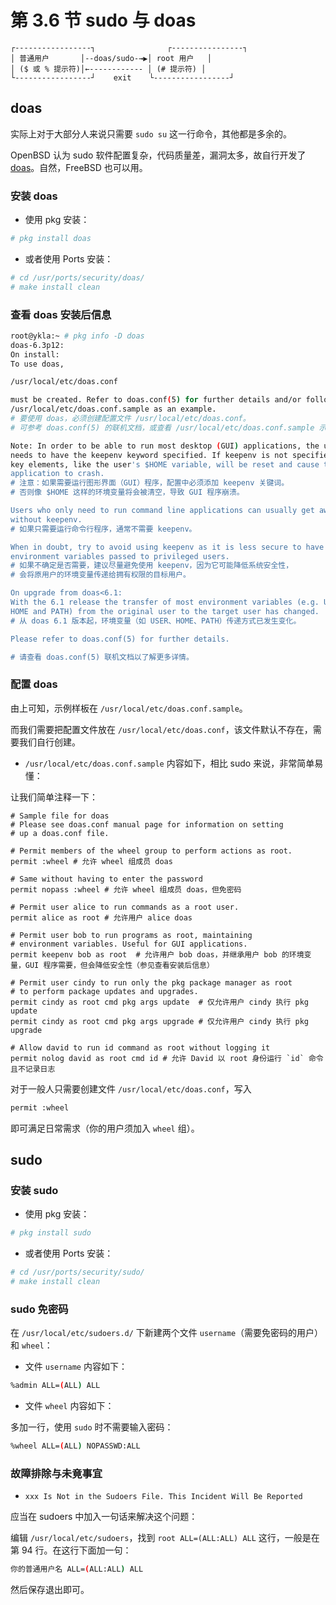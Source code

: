 # 第 3.6 节 sudo 与 doas

```
┌-----------------┐                ┌----------------┐
│ 普通用户       │--doas/sudo-→▶│ root 用户   │
│ ($ 或 % 提示符)│←------------ │ (# 提示符) │
└-----------------┘    exit    └-----------------┘
```

## doas

实际上对于大部分人来说只需要 `sudo su` 这一行命令，其他都是多余的。

OpenBSD 认为 sudo 软件配置复杂，代码质量差，漏洞太多，故自行开发了 [doas](https://man.openbsd.org/doas)。自然，FreeBSD 也可以用。

### 安装 doas

- 使用 pkg 安装：

```sh
# pkg install doas
```

- 或者使用 Ports 安装：

```sh
# cd /usr/ports/security/doas/
# make install clean
```

### 查看 doas 安装后信息

```sh
root@ykla:~ # pkg info -D doas
doas-6.3p12:
On install:
To use doas,

/usr/local/etc/doas.conf

must be created. Refer to doas.conf(5) for further details and/or follow
/usr/local/etc/doas.conf.sample as an example.
# 要使用 doas，必须创建配置文件 /usr/local/etc/doas.conf。
# 可参考 doas.conf(5) 的联机文档，或查看 /usr/local/etc/doas.conf.sample 示例配置。

Note: In order to be able to run most desktop (GUI) applications, the user
needs to have the keepenv keyword specified. If keepenv is not specified then
key elements, like the user's $HOME variable, will be reset and cause the GUI
application to crash.
# 注意：如果需要运行图形界面（GUI）程序，配置中必须添加 keepenv 关键词。
# 否则像 $HOME 这样的环境变量将会被清空，导致 GUI 程序崩溃。

Users who only need to run command line applications can usually get away
without keepenv.
# 如果只需要运行命令行程序，通常不需要 keepenv。

When in doubt, try to avoid using keepenv as it is less secure to have
environment variables passed to privileged users.
# 如果不确定是否需要，建议尽量避免使用 keepenv，因为它可能降低系统安全性，
# 会将原用户的环境变量传递给拥有权限的目标用户。

On upgrade from doas<6.1:
With the 6.1 release the transfer of most environment variables (e.g. USER,
HOME and PATH) from the original user to the target user has changed.
# 从 doas 6.1 版本起，环境变量（如 USER、HOME、PATH）传递方式已发生变化。

Please refer to doas.conf(5) for further details.

# 请查看 doas.conf(5) 联机文档以了解更多详情。
```

### 配置 doas

由上可知，示例样板在 `/usr/local/etc/doas.conf.sample`。

而我们需要把配置文件放在 `/usr/local/etc/doas.conf`，该文件默认不存在，需要我们自行创建。

- `/usr/local/etc/doas.conf.sample` 内容如下，相比 sudo 来说，非常简单易懂：

让我们简单注释一下：

```
# Sample file for doas
# Please see doas.conf manual page for information on setting
# up a doas.conf file.

# Permit members of the wheel group to perform actions as root.
permit :wheel # 允许 wheel 组成员 doas

# Same without having to enter the password
permit nopass :wheel # 允许 wheel 组成员 doas，但免密码

# Permit user alice to run commands as a root user.
permit alice as root # 允许用户 alice doas

# Permit user bob to run programs as root, maintaining
# environment variables. Useful for GUI applications.
permit keepenv bob as root  # 允许用户 bob doas，并继承用户 bob 的环境变量，GUI 程序需要，但会降低安全性（参见查看安装后信息）

# Permit user cindy to run only the pkg package manager as root
# to perform package updates and upgrades.
permit cindy as root cmd pkg args update  # 仅允许用户 cindy 执行 pkg update
permit cindy as root cmd pkg args upgrade # 仅允许用户 cindy 执行 pkg upgrade

# Allow david to run id command as root without logging it
permit nolog david as root cmd id # 允许 David 以 root 身份运行 `id` 命令且不记录日志

```


对于一般人只需要创建文件 `/usr/local/etc/doas.conf`，写入

```sh
permit :wheel
```

即可满足日常需求（你的用户须加入 `wheel` 组）。

## sudo

### 安装 sudo

- 使用 pkg 安装：

```sh
# pkg install sudo
```

- 或者使用 Ports 安装：


```sh
# cd /usr/ports/security/sudo/ 
# make install clean
```

### sudo 免密码

在 `/usr/local/etc/sudoers.d/` 下新建两个文件 `username`（需要免密码的用户）和 `wheel`：

- 文件 `username` 内容如下：

```sh
%admin ALL=(ALL) ALL
```

- 文件 `wheel` 内容如下：

多加一行，使用 `sudo` 时不需要输入密码：

```sh
%wheel ALL=(ALL) NOPASSWD:ALL
```

### 故障排除与未竟事宜

- `xxx Is Not in the Sudoers File. This Incident Will Be Reported`

应当在 sudoers 中加入一句话来解决这个问题：


编辑 `/usr/local/etc/sudoers`，找到 `root ALL=(ALL:ALL) ALL` 这行，一般是在第 94 行。在这行下面加一句：

```sh
你的普通用户名 ALL=(ALL:ALL) ALL
```

然后保存退出即可。

